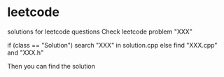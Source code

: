 leetcode
========

solutions for leetcode questions
Check leetcode problem "XXX"

if (class == "Solution")
	search "XXX" in solution.cpp
else
	find "XXX.cpp" and "XXX.h" 

Then you can find the solution
